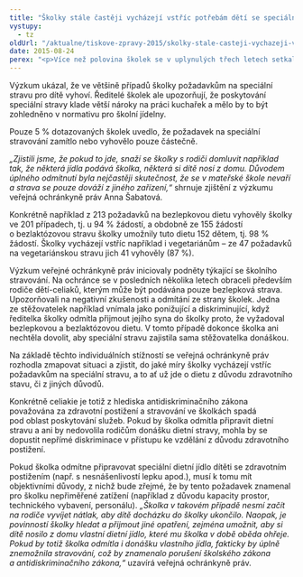```yaml
---
title: "Školky stále častěji vycházejí vstříc potřebám dětí se speciálním stravováním"
vystupy:
  - tz
oldUrl: "/aktualne/tiskove-zpravy-2015/skolky-stale-casteji-vychazeji-vstric-potrebam-deti-se-specialnim-stravovanim"
date: 2015-08-24
perex: "<p>Více než polovina školek se v uplynulých třech letech setkala s požadavkem rodičů na speciální dietní stravu pro děti. Zjistila to veřejná ochránkyně práv dotazníkovým výzkumem 799 mateřských škol zapsaných v Rejstříku škol a školských zařízení. Nejčastěji dítě potřebovalo bezlepkovou nebo bezlaktózovou stravu, případně rodiče požadovali jinou úpravu stravy zejména s ohledem na potravinové alergie (např. kakao, ořechy, rajčata apod.).</p>"
---
```


<!-- imported from the old website -->

<p>Výzkum ukázal, že ve většině případů školky požadavkům na speciální stravu pro dítě vyhoví. Ředitelé školek ale upozorňují, že poskytování speciální stravy klade větší nároky na práci kuchařek a mělo by to být zohledněno v normativu pro školní jídelny.</p><p>Pouze 5 % dotazovaných školek uvedlo, že požadavek na speciální stravování zamítlo nebo vyhovělo pouze částečně. </p><p><em>„Zjistili jsme, že pokud to jde, snaží se školky s rodiči domluvit například tak, že některá jídla podává školka, některá si dítě nosí z domu. Důvodem úplného odmítnutí byla nejčastěji skutečnost, že se v mateřské škole nevaří a strava se pouze dováží z jiného zařízení,“</em> shrnuje zjištění z výzkumu veřejná ochránkyně práv Anna Šabatová. </p><p>Konkrétně například z 213 požadavků na bezlepkovou dietu vyhověly školky ve 201 případech, tj. u 94 % žádostí, a obdobně ze 155 žádostí o bezlaktózovou stravu školky umožnily tuto dietu 152 dětem, tj. 98 % žádostí. Školky vycházejí vstříc například i vegetariánům – ze 47 požadavků na vegetariánskou stravu jich 41 vyhověly (87 %).</p><p>Výzkum veřejné ochránkyně práv iniciovaly podněty týkající se školního stravování. Na ochránce se v posledních několika letech obraceli především rodiče dětí-celiaků, kterým může být podávána pouze bezlepková strava. Upozorňovali na negativní zkušenosti a odmítání ze strany školek. Jedna ze stěžovatelek například vnímala jako ponižující a diskriminující, když ředitelka školky odmítla přijmout jejího syna do školky proto, že vyžadoval bezlepkovou a bezlaktózovou dietu. V tomto případě dokonce školka ani nechtěla dovolit, aby speciální stravu zajistila sama stěžovatelka donáškou.</p><p>Na základě těchto individuálních stížností se veřejná ochránkyně práv rozhodla zmapovat situaci a zjistit, do jaké míry školky vycházejí vstříc požadavkům na speciální stravu, a to ať už jde o dietu z důvodu zdravotního stavu, či z jiných důvodů.</p><p>Konkrétně celiakie je totiž z hlediska antidiskriminačního zákona považována za zdravotní postižení a stravování ve školkách spadá  pod oblast poskytování služeb. Pokud by školka odmítla připravit dietní stravu a ani by nedovolila rodičům donášku dietní stravy, mohla by se dopustit nepřímé diskriminace v přístupu ke vzdělání z důvodu zdravotního postižení. </p><p>Pokud školka odmítne připravovat speciální dietní jídlo dítěti se zdravotním postižením (např. s nesnášenlivostí lepku apod.), musí k tomu mít objektivními důvody, z nichž bude zřejmé, že by tento požadavek znamenal pro školku nepřiměřené zatížení (například z důvodu kapacity prostor, technického vybavení, personálu). <em>„Školka v takovém případě nesmí začít na rodiče vyvíjet nátlak, aby dítě docházku do školky ukončilo. Naopak, je povinností školky hledat a přijmout jiné opatření, zejména umožnit, aby si dítě nosilo z domu vlastní dietní jídlo, které mu školka v době oběda ohřeje. Pokud by totiž školka odmítla i donášku vlastního jídla, fakticky by úplně znemožnila stravování, což by znamenalo porušení školského zákona a antidiskriminačního zákona,“</em> uzavírá veřejná ochránkyně práv.</p>
